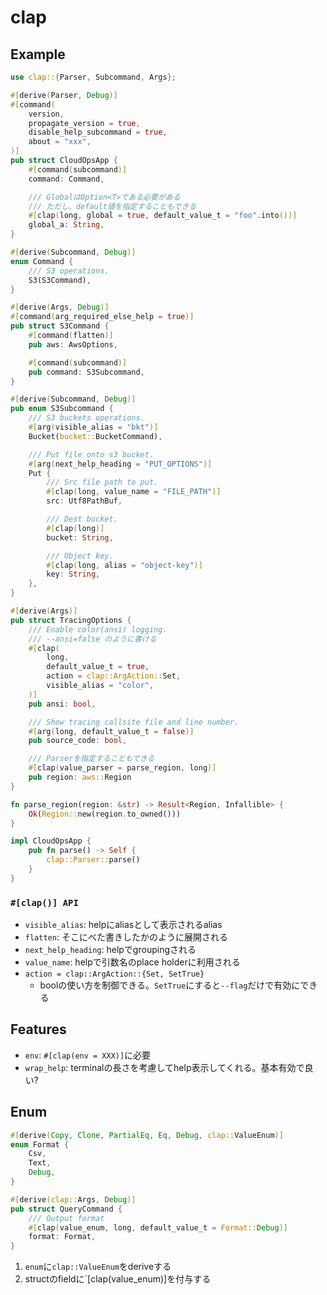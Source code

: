 # clap

## Example

```rust
use clap::{Parser, Subcommand, Args};

#[derive(Parser, Debug)]
#[command(
    version, 
    propagate_version = true,
    disable_help_subcommand = true,
    about = "xxx",
)]
pub struct CloudOpsApp {
    #[command(subcommand)]
    command: Command,

    /// GlobalはOption<T>である必要がある
    /// ただし、default値を指定することもできる
    #[clap(long, global = true, default_value_t = "foo".into())]
    global_a: String,
}

#[derive(Subcommand, Debug)]
enum Command {
    /// S3 operations.
    S3(S3Command),
}

#[derive(Args, Debug)]
#[command(arg_required_else_help = true)]
pub struct S3Command {
    #[command(flatten)]
    pub aws: AwsOptions,

    #[command(subcommand)]
    pub command: S3Subcommand,
}

#[derive(Subcommand, Debug)]
pub enum S3Subcommand {
    /// S3 buckets operations.
    #[arg(visible_alias = "bkt")]
    Bucket(bucket::BucketCommand),

    /// Put file onto s3 bucket.
    #[arg(next_help_heading = "PUT_OPTIONS")]
    Put {
        /// Src file path to put.
        #[clap(long, value_name = "FILE_PATH")]
        src: Utf8PathBuf,

        /// Dest bucket.
        #[clap(long)]
        bucket: String,

        /// Object key.
        #[clap(long, alias = "object-key")]
        key: String,
    },
}

#[derive(Args)]
pub struct TracingOptions {
    /// Enable color(ansi) logging.
    /// --ansi=false のように書ける
    #[clap(
        long,
        default_value_t = true,
        action = clap::ArgAction::Set,
        visible_alias = "color",
    )]
    pub ansi: bool,

    /// Show tracing callsite file and line number.
    #[arg(long, default_value_t = false)]
    pub source_code: bool,

    /// Parserを指定することもできる
    #[clap(value_parser = parse_region, long)]
    pub region: aws::Region
}

fn parse_region(region: &str) -> Result<Region, Infallible> {
    Ok(Region::new(region.to_owned()))
}

impl CloudOpsApp {
    pub fn parse() -> Self {
        clap::Parser::parse()
    }
}
```

### `#[clap()] API`

* `visible_alias`: helpにaliasとして表示されるalias
* `flatten`: そこにべた書きしたかのように展開される
* `next_help_heading`: helpでgroupingされる
* `value_name`: helpで引数名のplace holderに利用される
* `action = clap::ArgAction::{Set, SetTrue}`
  * boolの使い方を制御できる。`SetTrue`にすると`--flag`だけで有効にできる

## Features

* `env`: `#[clap(env = XXX)]`に必要
* `wrap_help`: terminalの長さを考慮してhelp表示してくれる。基本有効で良い?

## Enum

```rust
#[derive(Copy, Clone, PartialEq, Eq, Debug, clap::ValueEnum)]
enum Format {
    Csv,
    Text,
    Debug,
}

#[derive(clap::Args, Debug)]
pub struct QueryCommand {
    /// Output format
    #[clap(value_enum, long, default_value_t = Format::Debug)]
    format: Format,
}
```

1. `enum`に`clap::ValueEnum`をderiveする
1. structのfieldに`[clap(value_enum)]を付与する
